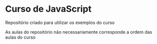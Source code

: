 # Curso de JavaScript

Repositório criado para utilizar os exemplos do curso

As aulas do repositório não necessariamente corresponde a ordem das aulas do curso
